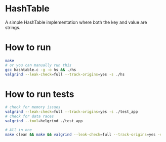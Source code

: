 # HashTable

A simple HashTable implementation where both the key and value are strings.

# How to run
```bash
make
# or you can manually run this
gcc hashtable.c -g -o hs && ./hs
valgrind --leak-check=full --track-origins=yes -s ./hs
```

# How to run tests
```bash
# check for memory issues
valgrind --leak-check=full --track-origins=yes -s ./test_app
# check for data races
valgrind --tool=helgrind ./test_app

# All in one
make clean && make && valgrind --leak-check=full --track-origins=yes -s ./test_app && valgrind --tool=helgrind ./test_app
```
